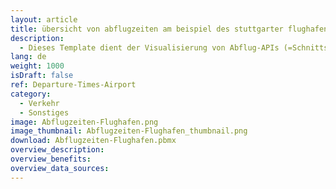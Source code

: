 ```yaml
---
layout: article
title: übersicht von abflugzeiten am beispiel des stuttgarter flughafens 
description: 
  - Dieses Template dient der Visualisierung von Abflug-APIs (=Schnittstellen) des Stuttgarter Flughafens. Drei Terminals mit den aktuellen Flugzeiten, sowie einer Übersicht der weiteren Flüge in den folgenden zwei Stunden und Verspätungen, werden visualisiert.
lang: de
weight: 1000
isDraft: false
ref: Departure-Times-Airport
category:
  - Verkehr
  - Sonstiges
image: Abflugzeiten-Flughafen.png
image_thumbnail: Abflugzeiten-Flughafen_thumbnail.png
download: Abflugzeiten-Flughafen.pbmx
overview_description:
overview_benefits:
overview_data_sources:
---
```

